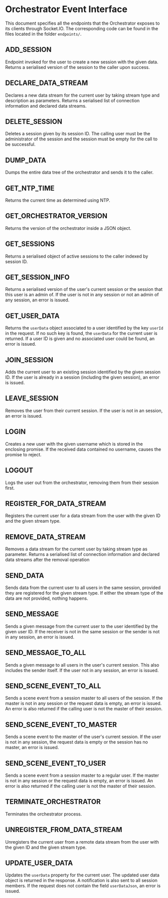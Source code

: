 # Orchestrator Event Interface

This document specifies all the endpoints that the Orchestrator exposes to its
clients through Socket.IO. The corresponding code can be found in the files
located in the folder `endpoints/`.

## ADD_SESSION

Endpoint invoked for the user to create a new session with the given data.
Returns a serialised version of the session to the caller upon success.

## DECLARE_DATA_STREAM

Declares a new data stream for the current user by taking stream type and
description as parameters. Returns a serialised list of connection
information and declared data streams.

## DELETE_SESSION

Deletes a session given by its session ID. The calling user must be the
administrator of the session and the session must be empty for the call
to be successful.

## DUMP_DATA

Dumps the entire data tree of the orchestrator and sends it to the caller.

## GET_NTP_TIME

Returns the current time as determined using NTP.

## GET_ORCHESTRATOR_VERSION

Returns the version of the orchestrator inside a JSON object.

## GET_SESSIONS

Returns a serialised object of active sessions to the caller indexed by
session ID.

## GET_SESSION_INFO

Returns a serialised version of the user's current session or the session
that this user is an admin of. If the user is not in any session or not an
admin of any session, an error is issued.

## GET_USER_DATA

Returns the `userData` object associated to a user identified by the key
`userId` in the request. If no such key is found, the `userData` for the
current user is returned. If a user ID is given and no associated user
could be found, an error is issued.

## JOIN_SESSION

Adds the current user to an existing session identified by the given
session ID. If the user is already in a session (including the given
session), an error is issued.

## LEAVE_SESSION

Removes the user from their current session. If the user is not in an
session, an error is issued.

## LOGIN

Creates a new user with the given username which is stored in the
enclosing promise. If the received data contained no username, causes
the promise to reject.

## LOGOUT

Logs the user out from the orchestrator, removing them from their session
first.

## REGISTER_FOR_DATA_STREAM

Registers the current user for a data stream from the user with the given
ID and the given stream type.

## REMOVE_DATA_STREAM

Removes a data stream for the current user by taking stream type as
parameter. Returns a serialised list of connection information and
declared data streams after the removal operation

## SEND_DATA

Sends data from the current user to all users in the same session,
provided they are registered for the given stream type. If either the
stream type of the data are not provided, nothing happens.

## SEND_MESSAGE

Sends a given message from the current user to the user identified by the
given user ID. If the receiver is not in the same session or the sender is
not in any session, an error is issued.

## SEND_MESSAGE_TO_ALL

Sends a given message to all users in the user's current session. This also
includes the sender itself. If the user not in any session, an error is
issued.

## SEND_SCENE_EVENT_TO_ALL

Sends a scene event from a session master to all users of the session. If
the master is not in any session or the request data is empty, an error is
issued. An error is also returned if the calling user is not the master of
their session.

## SEND_SCENE_EVENT_TO_MASTER

Sends a scene event to the master of the user's current session. If the
user is not in any session, the request data is empty or the session has
no master, an error is issued.

## SEND_SCENE_EVENT_TO_USER

Sends a scene event from a session master to a regular user. If the
master is not in any session or the request data is empty, an error is
issued. An error is also returned if the calling user is not the master of
their session.

## TERMINATE_ORCHESTRATOR

Terminates the orchestrator process.

## UNREGISTER_FROM_DATA_STREAM

Unregisters the current user from a remote data stream from the user with
the given ID and the given stream type.

## UPDATE_USER_DATA

Updates the `userData` property for the current user. The updated user
data object is returned in the response. A notification is also sent to
all session members. If the request does not contain the field
`userDataJson`, an error is issued.

